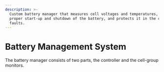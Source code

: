 ```yaml
---
description: >-
  Custom battery manager that measures cell voltages and temperatures, provides
  proper start-up and shutdown of the battery, and protects it in the case of
  faults.
---
```


# Battery Management System

The battery manager consists of two parts, the controller and the cell-group monitors.
